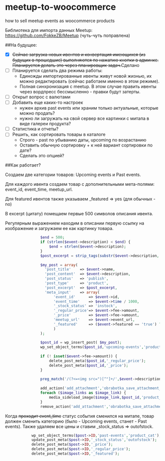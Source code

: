 # meetup-to-woocommerce
how to sell meetup events as woocommerce products

Библиотека для импорта данных Meetup: https://github.com/FokkeZB/Meetup (чуть-чуть поправлена)

##На будущее: 

- [x] ~~Сейчас загрузка новых ивентов и конвертация имеющихся (из будущих в прошедшие) выполняются по нажатию кнопки в админке. Планируется делать это через планировщик задач.~~Сделано
- [ ] Планируется сделать два режима работы:
  * Единожды импортированные ивенты живут новой жизнью, их можно редактировать (сейчас работаем именно в этом режиме).
  * Полная синхронизация с meetup. В этом случае править ивенты через вордпресс бессмысленно - правки будут затерты.
- [ ] Открыт вопрос с валютами
- [ ] Добавить еще каких-то настроек
  * нужен архив past events или храним только актуальные, которые можно продать?
  * нужно ли загружать на свой сервер все картинки с митапа в виде галереи продукта?
- [ ] Статистика и отчеты? 
- [ ] Решить, как сортировать товары в каталоге 
  * Строго - past по убыванию даты, upcoming по возрастанию
  * Оставить обычную сортировку + к ней вариант сортировки по дате?
  * Сделать это опцией?

##Как работает?

Создаем две категории товаров: Upcoming events и Past events.

Для каждого ивента создаем товар с дополнительными мета-полями: event_id, event_time, meetup_url.

Для featured ивентов также указываем _featured => yes (для обычных - no)

В excerpt (цитату) помещаем первые 500 символов описания ивента.

Регулярным выражением находим в описании первую ссылку на изображение и загружаем ее как картинку товара.

```php
                $end = 500;
                if (strlen($event->description) < $end) {
                    $end = strlen($event->description);
                }
                $post_excerpt = strip_tags(substr($event->description, 0, $end)) . '... ';
                 
                $my_post = array(
    			  'post_title'    => $event->name,
    			  'post_content'  => $event->description,
    			  'post_status'   => 'publish',
    			  'post_type'     => 'product',
    			  'post_excerpt'  => $post_excerpt,
    			  'meta_input'    => array(
    			      'event_id'      => $event->id,
    			      'event_time'    => $event->time / 1000,
    			      '_stock_status' => 'instock',
    			      '_regular_price'=> $event->fee->amount,
    			      '_price'        => $event->fee->amount,
    			      'meetup_url'    => $event->event_url,
    			      '_featured'     => ($event->featured == 'true') ? 'yes':'no'
    			      )
    			);
    			
    			$post_id = wp_insert_post( $my_post);
    			wp_set_object_terms($post_id,'upcoming-events','product_cat');
   
    			if (! isset($event->fee->amount)) {
    			    delete_post_meta($post_id,'_regular_price');
    			    delete_post_meta($post_id,'_price');
    			}
    			
    			preg_match('/(?<=<img src=")[^"]+/',$event->description,$image_links);
    			
    			add_action('add_attachment','obrabotka_save_attachment_id');
    			foreach ($image_links as $image_link) {
    			    media_sideload_image($image_link,$post_id,'product_'.$post_id.'_image');
    			}
    			remove_action('add_attachment','obrabotka_save_attachment_id');
```



Когда ~~проходит event_time~~ статус события сменился на митапе, товар должен сменить категорию (было - Upcoming events, станет - Past events). Также удаляем все цены и ставим _stock_status => outofstock.

```php
            wp_set_object_terms($post->ID,'past-events','product_cat');
            update_post_meta($post->ID,'_stock_status','outofstock');
            delete_post_meta($post->ID,'_price');
            delete_post_meta($post->ID,'_regular_price');
            delete_post_meta($post->ID,'_featured');
```

